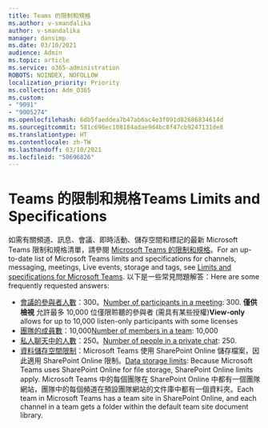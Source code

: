 ```yaml
---
title: Teams 的限制和規格
ms.author: v-smandalika
author: v-smandalika
manager: dansimp
ms.date: 03/10/2021
audience: Admin
ms.topic: article
ms.service: o365-administration
ROBOTS: NOINDEX, NOFOLLOW
localization_priority: Priority
ms.collection: Adm_O365
ms.custom:
- "9091"
- "9005274"
ms.openlocfilehash: 6db5faeddea7b47ab6ac4e3f091d82686834614d
ms.sourcegitcommit: 581c696ec108184adae9d4bc8f47cb9247131de8
ms.translationtype: HT
ms.contentlocale: zh-TW
ms.lasthandoff: 03/10/2021
ms.locfileid: "50696826"
---
```

# <a name="teams-limits-and-specifications"></a><span data-ttu-id="fb137-102">Teams 的限制和規格</span><span class="sxs-lookup"><span data-stu-id="fb137-102">Teams Limits and Specifications</span></span>

<span data-ttu-id="fb137-103">如需有關頻道、訊息、會議、即時活動、儲存空間和標記的最新 Microsoft Teams 限制和規格清單，請參閱 [Microsoft Teams 的限制和規格](https://docs.microsoft.com/microsoftteams/limits-specifications-teams)。</span><span class="sxs-lookup"><span data-stu-id="fb137-103">For an up-to-date list of Microsoft Teams limits and specifications for channels, messaging, meetings, Live events, storage and tags, see [Limits and specifications for Microsoft Teams](https://docs.microsoft.com/microsoftteams/limits-specifications-teams).</span></span> <span data-ttu-id="fb137-104">以下是一些常見問題解答：</span><span class="sxs-lookup"><span data-stu-id="fb137-104">Here are some frequently requested answers:</span></span>

- <span data-ttu-id="fb137-105">[會議的參與者人數](https://docs.microsoft.com/microsoftteams/limits-specifications-teams#meetings-and-calls)：300。</span><span class="sxs-lookup"><span data-stu-id="fb137-105">[Number of participants in a meeting](https://docs.microsoft.com/microsoftteams/limits-specifications-teams#meetings-and-calls): 300.</span></span> <span data-ttu-id="fb137-106">**僅供檢視** 允許最多 10,000 位僅限聆聽的參與者 (需具有某些授權)</span><span class="sxs-lookup"><span data-stu-id="fb137-106">**View-only** allows for up to 10,000 listen-only participants with some licenses</span></span>
- <span data-ttu-id="fb137-107">[團隊的成員數](https://docs.microsoft.com/microsoftteams/limits-specifications-teams#teams-and-channels)：10,000</span><span class="sxs-lookup"><span data-stu-id="fb137-107">[Number of members in a team](https://docs.microsoft.com/microsoftteams/limits-specifications-teams#teams-and-channels): 10,000</span></span>
- <span data-ttu-id="fb137-108">[私人聊天中的人數](https://docs.microsoft.com/microsoftteams/limits-specifications-teams#chat)：250。</span><span class="sxs-lookup"><span data-stu-id="fb137-108">[Number of people in a private chat](https://docs.microsoft.com/microsoftteams/limits-specifications-teams#chat): 250.</span></span> 
- <span data-ttu-id="fb137-109">[資料儲存空間限制](https://docs.microsoft.com/microsoftteams/limits-specifications-teams#storage)：Microsoft Teams 使用 SharePoint Online 儲存檔案，因此適用 SharePoint Online 限制。</span><span class="sxs-lookup"><span data-stu-id="fb137-109">[Data storage limits](https://docs.microsoft.com/microsoftteams/limits-specifications-teams#storage):  Because Microsoft Teams uses SharePoint Online for file storage, SharePoint Online limits apply.</span></span> <span data-ttu-id="fb137-110">Microsoft Teams 中的每個團隊在 SharePoint Online 中都有一個團隊網站，團隊中的每個頻道在預設團隊網站的文件庫中都有一個資料夾。</span><span class="sxs-lookup"><span data-stu-id="fb137-110">Each team in Microsoft Teams has a team site in SharePoint Online, and each channel in a team gets a folder within the default team site document library.</span></span>

